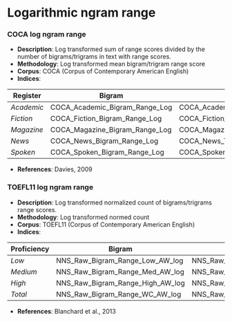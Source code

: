 # Logarithmic ngram range

### COCA log ngram range
- **Description**: Log transformed sum of range scores divided by the number of bigrams/trigrams in text with range scores.
- **Methodology**: Log transformed mean bigram/trigram range score
- **Corpus**: COCA (Corpus of Contemporary American English)
- **Indices**:

| Register   | Bigram                         | Trigram                               |
| ---------- | ------------------------------ | ------------------------------------- |
| *Academic* | COCA_Academic_Bigram_Range_Log | COCA_Academic_Trigram_Range_Log       |
| *Fiction*  | COCA_Fiction_Bigram_Range_Log  | COCA_Fiction_Trigram_Range_Log        |
| *Magazine* | COCA_Magazine_Bigram_Range_Log | COCA_Magazine_Trigram_Range_Log       |
| *News*     | COCA_News_Bigram_Range_Log     | COCA_News_Trigram_Range_Log           |
| *Spoken*   | COCA_Spoken_Bigram_Range_Log   | COCA_Spoken_Trigram_Range_Log         |

- **References**: Davies, 2009


### TOEFL11 log ngram range
- **Description**: Log transformed normalized count of bigrams/trigrams range scores.
- **Methodology**: Log transformed normed count
- **Corpus**: TOEFL11 (Corpus of Contemporary American English)
- **Indices**:

| Proficiency | Bigram                           | Trigram                               |
| ----------- | -------------------------------- | ------------------------------------- |
| *Low*       | NNS_Raw_Bigram_Range_Low_AW_log  | NNS_Raw_Trigram_Range_Low_AW_log      |
| *Medium*    | NNS_Raw_Bigram_Range_Med_AW_log  | NNS_Raw_Trigram_Range_Med_AW_log      |
| *High*      | NNS_Raw_Bigram_Range_High_AW_log | NNS_Raw_Trigram_Range_High_AW_log     |
| *Total*     | NNS_Raw_Bigram_Range_WC_AW_log   | NNS_Raw_Trigram_Range_WC_AW_log       |

- **References**: Blanchard et al., 2013
